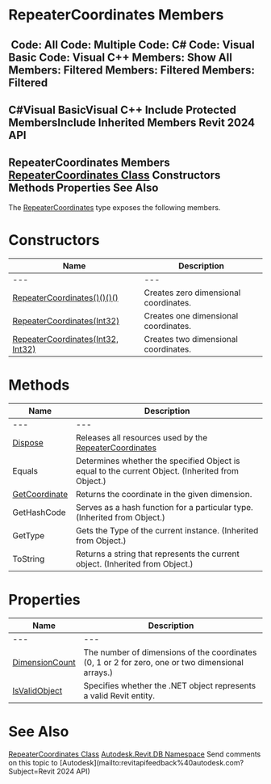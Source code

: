 # RepeaterCoordinates Members

﻿
 Code: All Code: Multiple Code: C# Code: Visual Basic Code: Visual C++  Members: Show All Members: Filtered Members: Filtered Members: Filtered   
---  
C#Visual BasicVisual C++
Include Protected MembersInclude Inherited Members
Revit 2024 API  
---  
RepeaterCoordinates Members  
[RepeaterCoordinates Class](17102857-7a63-7039-f5f4-88d07dc33c7a.md "RepeaterCoordinates Class") Constructors Methods Properties See Also  
---  
The [RepeaterCoordinates](17102857-7a63-7039-f5f4-88d07dc33c7a.md "RepeaterCoordinates Class") type exposes the following members.
# Constructors
| Name | Description |
| --- | --- |
| --- | --- | --- |
| [RepeaterCoordinates()()()()](da2df02e-d06c-1bc4-1528-cd0a6055de39.md "RepeaterCoordinates Constructor") | Creates zero dimensional coordinates. |
| [RepeaterCoordinates(Int32)](2a5f941d-7e4e-b1af-1991-e8fa843244a2.md "RepeaterCoordinates Constructor \(Int32\)") | Creates one dimensional coordinates. |
| [RepeaterCoordinates(Int32, Int32)](a1d83b21-6d25-d270-83a6-b6eee1812f6d.md "RepeaterCoordinates Constructor \(Int32, Int32\)") | Creates two dimensional coordinates. |

# Methods
| Name | Description |
| --- | --- |
| --- | --- | --- |
| [Dispose](1e132504-a3f1-0a5d-9c83-7ea9aa09a4d1.md "Dispose Method") | Releases all resources used by the [RepeaterCoordinates](17102857-7a63-7039-f5f4-88d07dc33c7a.md "RepeaterCoordinates Class") |
| Equals | Determines whether the specified Object is equal to the current Object. (Inherited from Object.) |
| [GetCoordinate](2ba9cdf1-8315-bbf5-9670-13dfe9ddea35.md "GetCoordinate Method") | Returns the coordinate in the given dimension. |
| GetHashCode | Serves as a hash function for a particular type.  (Inherited from Object.) |
| GetType | Gets the Type of the current instance. (Inherited from Object.) |
| ToString | Returns a string that represents the current object. (Inherited from Object.) |

# Properties
| Name | Description |
| --- | --- |
| --- | --- | --- |
| [DimensionCount](0222077c-0971-24a1-ae42-bc65979697ad.md "DimensionCount Property") | The number of dimensions of the coordinates (0, 1 or 2 for zero, one or two dimensional arrays.) |
| [IsValidObject](e60e2d41-149b-e901-06f2-614a995c9da5.md "IsValidObject Property") | Specifies whether the .NET object represents a valid Revit entity. |

# See Also
[RepeaterCoordinates Class](17102857-7a63-7039-f5f4-88d07dc33c7a.md "RepeaterCoordinates Class")
[Autodesk.Revit.DB Namespace](87546ba7-461b-c646-cbb1-2cb8f5bff8b2.md "Autodesk.Revit.DB Namespace")
Send comments on this topic to [Autodesk](mailto:revitapifeedback%40autodesk.com?Subject=Revit 2024 API)